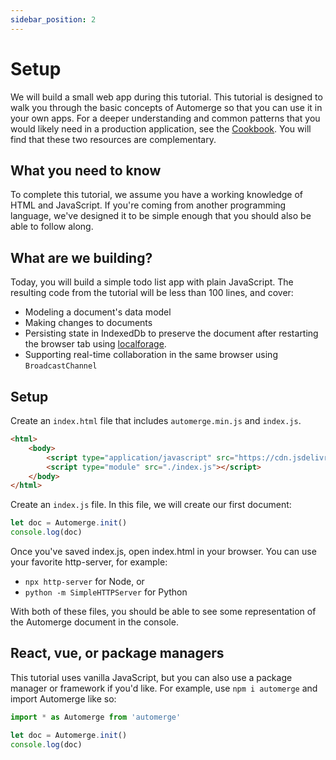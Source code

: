 ```yaml
---
sidebar_position: 2
---
```

# Setup

We will build a small web app during this tutorial. This tutorial is designed to walk you through the basic concepts of Automerge so that you can use it in your own apps. For a deeper understanding and common patterns that you would likely need in a production application, see the [Cookbook](/docs/cookbook/modeling-data). You will find that these two resources are complementary.
 
## What you need to know

To complete this tutorial, we assume you have a working knowledge of HTML and JavaScript. If you're coming from another programming language, we've designed it to be simple enough that you should also be able to follow along.

## What are we building?

Today, you will build a simple todo list app with plain JavaScript. The resulting code from the tutorial will be less than 100 lines, and cover:

* Modeling a document's data model
* Making changes to documents
* Persisting state in IndexedDb to preserve the document after restarting the browser tab using [localforage](https://localforage.github.io/localForage/).
* Supporting real-time collaboration in the same browser using `BroadcastChannel`

## Setup

Create an `index.html` file that includes `automerge.min.js` and `index.js`.  

```html
<html>
    <body>
        <script type="application/javascript" src="https://cdn.jsdelivr.net/npm/automerge@1.0.1-preview.0/dist/automerge.min.js"></script>
        <script type="module" src="./index.js"></script>
    </body>
</html>
```

Create an `index.js` file. In this file, we will create our first document:

```js
let doc = Automerge.init()
console.log(doc)
```

Once you've saved index.js, open index.html in your browser. You can use your favorite http-server, for example: 

* `npx http-server` for Node, or 
* `python -m SimpleHTTPServer` for Python

With both of these files, you should be able to see some representation of the Automerge document in the console.

## React, vue, or package managers 

This tutorial uses vanilla JavaScript, but you can also use a package manager or framework if you'd like. For example, use `npm i automerge` and import Automerge like so:

```js
import * as Automerge from 'automerge'

let doc = Automerge.init()
console.log(doc)
```



